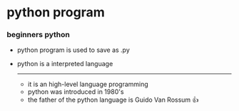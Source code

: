 # python program
### beginners python  
* python program is used to save as .py
* python is a interpreted language

  ---
  
  - it is an high-level language programming
  - python was introduced in 1980's
  - the father of the python language is
                Guido Van Rossum 👍
    
